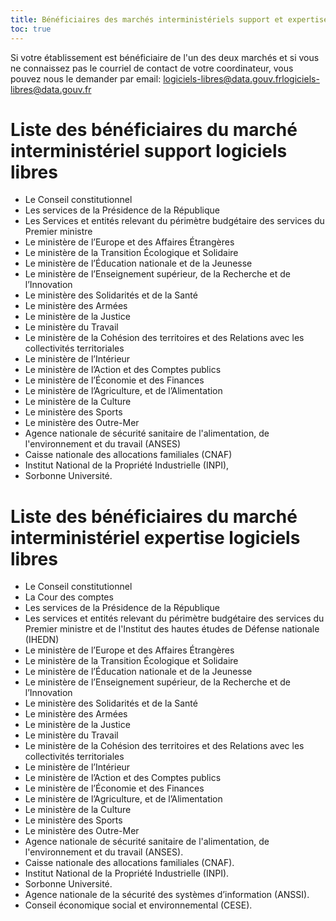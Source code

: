 ```yaml
---
title: Bénéficiaires des marchés interministériels support et expertise logiciels libres
toc: true
---
```


Si votre établissement est bénéficiaire de l'un des deux marchés et si vous ne connaissez pas le courriel de contact de votre coordinateur, vous pouvez nous le demander par email: logiciels-libres@data.gouv.fr[logiciels-libres@data.gouv.fr](mailto:logiciels-libres@data.gouv.fr)

# Liste des bénéficiaires du marché interministériel support logiciels libres
  
- Le Conseil constitutionnel
- Les services de la Présidence de la République
- Les Services et entités relevant du périmètre budgétaire des services du Premier ministre
- Le ministère de l’Europe et des Affaires Étrangères
- Le ministère de la Transition Écologique et Solidaire
- Le ministère de l’Éducation nationale et de la Jeunesse
- Le ministère de l’Enseignement supérieur, de la Recherche et de l’Innovation
- Le ministère des Solidarités et de la Santé
- Le ministère des Armées
- Le ministère de la Justice
- Le ministère du Travail
- Le ministère de la Cohésion des territoires et des Relations avec les collectivités territoriales
- Le ministère de l’Intérieur
- Le ministère de l’Action et des Comptes publics
- Le ministère de l’Économie et des Finances
- Le ministère de l’Agriculture, et de l’Alimentation
- Le ministère de la Culture
- Le ministère des Sports
- Le ministère des Outre-Mer
- Agence nationale de sécurité sanitaire de l'alimentation, de l'environnement et du travail (ANSES)
- Caisse nationale des allocations familiales (CNAF)
- Institut National de la Propriété Industrielle (INPI),
- Sorbonne Université.

# Liste des bénéficiaires du marché interministériel expertise logiciels libres

- Le Conseil constitutionnel
- La Cour des comptes
- Les services de la Présidence de la République
- Les services et entités relevant du périmètre budgétaire des services du Premier ministre et de l'Institut des hautes études de Défense nationale (IHEDN)
- Le ministère de l’Europe et des Affaires Étrangères
- Le ministère de la Transition Écologique et Solidaire
- Le ministère de l’Éducation nationale et de la Jeunesse
- Le ministère de l’Enseignement supérieur, de la Recherche et de l’Innovation
- Le ministère des Solidarités et de la Santé
- Le ministère des Armées
- Le ministère de la Justice
- Le ministère du Travail
- Le ministère de la Cohésion des territoires et des Relations avec les collectivités territoriales
- Le ministère de l’Intérieur
- Le ministère de l’Action et des Comptes publics
- Le ministère de l’Économie et des Finances
- Le ministère de l’Agriculture, et de l’Alimentation
- Le ministère de la Culture
- Le ministère des Sports
- Le ministère des Outre-Mer
- Agence nationale de sécurité sanitaire de l'alimentation, de l'environnement et du travail (ANSES).
- Caisse nationale des allocations familiales (CNAF).
- Institut National de la Propriété Industrielle (INPI).
- Sorbonne Université.
- Agence nationale de la sécurité des systèmes d’information (ANSSI).
- Conseil économique social et environnemental (CESE).


